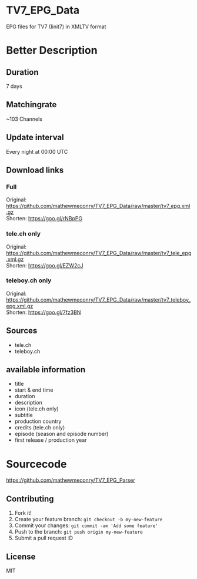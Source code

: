 # TV7_EPG_Data
EPG files for TV7 (Iinit7) in XMLTV format

# Better Description
## Duration
7 days

## Matchingrate
~103 Channels

## Update interval
Every night at 00:00 UTC

## Download links
### Full
Original: https://github.com/mathewmeconry/TV7_EPG_Data/raw/master/tv7_epg.xml.gz  
Shorten: https://goo.gl/rNBpPG

### tele.ch only
Original: https://github.com/mathewmeconry/TV7_EPG_Data/raw/master/tv7_tele_epg.xml.gz  
Shorten: https://goo.gl/EZW2cJ

### teleboy.ch only
Original: https://github.com/mathewmeconry/TV7_EPG_Data/raw/master/tv7_teleboy_epg.xml.gz  
Shorten: https://goo.gl/7fz3BN

## Sources
- tele.ch
- teleboy.ch

## available information
- title
- start & end time
- duration
- description
- icon (tele.ch only)
- subtitle
- production country
- credits (tele.ch only)
- episode (season and episode number)
- first release / production year

# Sourcecode
https://github.com/mathewmeconry/TV7_EPG_Parser

## Contributing
1. Fork it!
2. Create your feature branch: `git checkout -b my-new-feature`
3. Commit your changes: `git commit -am 'Add some feature'`
4. Push to the branch: `git push origin my-new-feature`
5. Submit a pull request :D


## License
MIT

